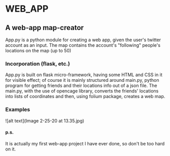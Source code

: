 # WEB_APP
## A web-app map-creator

App.py is a python module for creating a web app, given the user's twitter account as an input. The map contains the account's "following"
people's locations on the map (up to 50)

###  Incorporation (flask, etc.)
 App.py is built on flask micro-framework, having some HTML and CSS in it for visible effect; of course it is mainly structured around main.py, python program for getting friends and their locations info out of a json file. The main.py, with the use of opencage library, converts the friends' locations into lists of coordinates and then, using folium package, creates a web map.

### Examples
![alt text](Image 2-25-20 at 13.35.jpg)

#### p.s. 
It is actually my first web-app project I have ever done, so don't be too hard on it.
